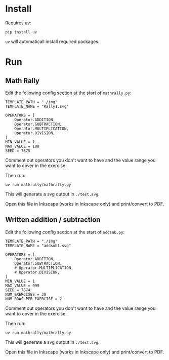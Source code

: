 # Install

Requires uv:

```
pip install uv
```

`uv` will automaticall install required packages.


# Run

## Math Rally

Edit the following config section at the start of `mathrally.py`:

```
TEMPLATE_PATH = "./img"
TEMPLATE_NAME = "Rally1.svg"

OPERATORS = [
    Operator.ADDITION,
    Operator.SUBTRACTION,
    Operator.MULTIPLICATION,
    Operator.DIVISION,
]
MIN_VALUE = 1
MAX_VALUE = 100
SEED = 7875
```

Comment out operators you don't want to have and the value range you want to cover in the exercise.

Then run:

```
uv run mathrally/mathrally.py
```

This will generate a svg output in `./test.svg`.

Open this file in Inkscape (works in Inkscape only) and print/convert to PDF.

## Written addition / subtraction


Edit the following config section at the start of `addsub.py`:

```
TEMPLATE_PATH = "./img"
TEMPLATE_NAME = "addsub1.svg"

OPERATORS = [
    Operator.ADDITION,
    Operator.SUBTRACTION,
    # Operator.MULTIPLICATION,
    # Operator.DIVISION,
]
MIN_VALUE = 1
MAX_VALUE = 999
SEED = 7874
NUM_EXERCISES = 30
NUM_ROWS_PER_EXERCISE = 2
```

Comment out operators you don't want to have and the value range you want to cover in the exercise.

Then run:

```
uv run mathrally/mathrally.py
```

This will generate a svg output in `./test.svg`.

Open this file in Inkscape (works in Inkscape only) and print/convert to PDF.
